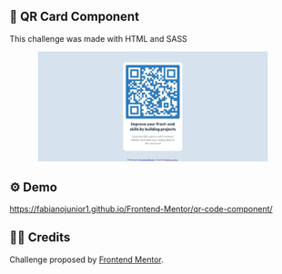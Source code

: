 ## 💼 QR Card Component

<p>This challenge was made with HTML and SASS</p>

<div align="center"><img src="https://github.com/fabianojunior1/Frontend-Mentor/blob/main/qr-code-component/images/qr-code-card-component.jpg" width="80%"></div>

## ⚙ Demo 
https://fabianojunior1.github.io/Frontend-Mentor/qr-code-component/

## 🤝🏻 Credits 
<p>Challenge proposed by <a href="https://www.frontendmentor.io/challenges/qr-code-component-iux_sIO_H">Frontend Mentor</a>.</p>
